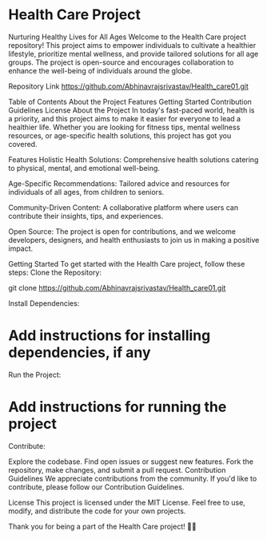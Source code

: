 <h1>Health Care Project</h1>
Nurturing Healthy Lives for All Ages
Welcome to the Health Care project repository! This project aims to empower individuals to cultivate a healthier lifestyle, prioritize mental wellness, and provide tailored solutions for all age groups. The project is open-source and encourages collaboration to enhance the well-being of individuals around the globe.

Repository Link
https://github.com/Abhinavrajsrivastav/Health_care01.git

Table of Contents
About the Project
Features
Getting Started
Contribution Guidelines
License
About the Project
In today's fast-paced world, health is a priority, and this project aims to make it easier for everyone to lead a healthier life. Whether you are looking for fitness tips, mental wellness resources, or age-specific health solutions, this project has got you covered.

Features
Holistic Health Solutions: Comprehensive health solutions catering to physical, mental, and emotional well-being.

Age-Specific Recommendations: Tailored advice and resources for individuals of all ages, from children to seniors.

Community-Driven Content: A collaborative platform where users can contribute their insights, tips, and experiences.

Open Source: The project is open for contributions, and we welcome developers, designers, and health enthusiasts to join us in making a positive impact.

Getting Started
To get started with the Health Care project, follow these steps:
Clone the Repository:

git clone https://github.com/Abhinavrajsrivastav/Health_care01.git

Install Dependencies:

# Add instructions for installing dependencies, if any
Run the Project:

# Add instructions for running the project
Contribute:

Explore the codebase.
Find open issues or suggest new features.
Fork the repository, make changes, and submit a pull request.
Contribution Guidelines
We appreciate contributions from the community. If you'd like to contribute, please follow our Contribution Guidelines.

License
This project is licensed under the MIT License. Feel free to use, modify, and distribute the code for your own projects.

Thank you for being a part of the Health Care project! 🌱💪
